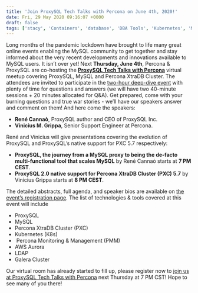 ```yaml
---
title: 'Join ProxySQL Tech Talks with Percona on June 4th, 2020!'
date: Fri, 29 May 2020 09:16:07 +0000
draft: false
tags: ['stacy', 'Containers', 'database', 'DBA Tools', 'Kubernetes', 'MySQL', 'MySQL', 'mysql-and-variants', 'Open Source Databases', 'Percona XtraDB Cluster', 'ProxySQL', 'PXC', 'tools', 'Tools']
---
```


Long months of the pandemic lockdown have brought to life many great online events enabling the MySQL community to get together and stay informed about the very recent developments and innovations available to MySQL users. It isn’t over yet! Next **Thursday, June 4th**, Percona & ProxySQL are co-hosting the [**ProxySQL Tech Talks with Percona**](https://bit.ly/2THdDqv) virtual meetup covering ProxySQL, MySQL and Percona XtraDB Cluster. The attendees are invited to participate in the [two-hour deep-dive event](https://bit.ly/2THdDqv) with plenty of time for questions and answers (we will have two 40-minute sessions + 20 minutes allocated for Q&A). Get prepared, come with your burning questions and true war stories - we’ll have our speakers answer and comment on them! And here come the speakers:

*   **René Cannaò**, ProxySQL author and CEO of ProxySQL Inc.
*   **Vinicius M. Grippa**, Senior Support Engineer at Percona.

René and Vinicius will give presentations covering the evolution of ProxySQL and ProxySQL’s native support for PXC 5.7 respectively:

*   **ProxySQL, the journey from a MySQL proxy to being the de-facto multi-functional tool that scales MySQL** by René Cannaò starts at **7 PM CEST**.
*   **ProxySQL 2.0 native support for Percona XtraDB Cluster (PXC) 5.7** by Vinicius Grippa starts at **8 PM CEST**.

The detailed abstracts, full agenda, and speaker bios are available on [the event’s registration page](https://bit.ly/2THdDqv). The list of technologies & tools covered at this event will include

*   ProxySQL
*   MySQL
*   Percona XtraDB Cluster (PXC)
*   Kubernetes (K8s)
*    Percona Monitoring & Management (PMM)
*   AWS Aurora
*   LDAP
*   Galera Cluster

Our virtual room has already started to fill up, please register now to [join us at ProxySQL Tech Talks with Percona](https://bit.ly/2THdDqv) next Thursday at 7 PM CST! Hope to see many of you there!